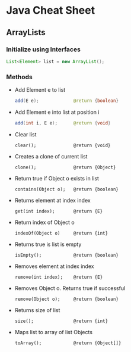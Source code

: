 # Java Cheat Sheet

<!-- <details><summary>Data Structures</summary> -->

## ArrayLists
### __Initialize using Interfaces__
```java
List<Element> list = new ArrayList();
```
### __Methods__

* Add Element e to list
   ```java
   add(E e);             @return {boolean} 
   ```

* Add Element e into list at position i
   ```java
   add(int i, E e);      @return {void}
   ```

* Clear list
   ```
   clear();              @return {void}
   ```

* Creates a clone of current list
   ```
   clone();              @return {Object} 
   ```

* Return true if Object o exists in list
   ```
   contains(Object o);   @return {boolean} 
   ```

* Returns element at index index
   ```
   get(int index);       @return {E}
   ```

* Return index of Object o
   ```
   indexOf(Object o)     @return {int}
   ```

* Returns true is list is empty
   ```
   isEmpty();            @return {boolean}
   ```

* Removes element at index index
   ```
   remove(int index);    @return {E}
   ```

* Removes Object o. Returns true if successful
   ```
   remove(Object o);     @return {boolean}
   ```

* Returns size of list
   ```
   size();               @return {int}
   ```

* Maps list to array of list Objects
   ```
   toArray();            @return {Object[]}
   ```

</details>
